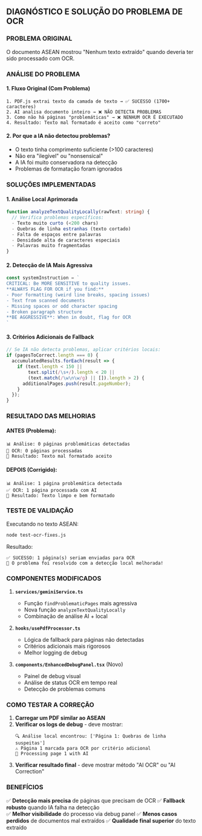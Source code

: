 ## DIAGNÓSTICO E SOLUÇÃO DO PROBLEMA DE OCR

### PROBLEMA ORIGINAL
O documento ASEAN mostrou "Nenhum texto extraído" quando deveria ter sido processado com OCR.

### ANÁLISE DO PROBLEMA

#### 1. **Fluxo Original (Com Problema)**
```
1. PDF.js extrai texto da camada de texto → ✅ SUCESSO (1700+ caracteres)
2. AI analisa documento inteiro → ❌ NÃO DETECTA PROBLEMAS  
3. Como não há páginas "problemáticas" → ❌ NENHUM OCR É EXECUTADO
4. Resultado: Texto mal formatado é aceito como "correto"
```

#### 2. **Por que a IA não detectou problemas?**
- O texto tinha comprimento suficiente (>100 caracteres)
- Não era "ilegível" ou "nonsensical"
- A IA foi muito conservadora na detecção
- Problemas de formatação foram ignorados

### SOLUÇÕES IMPLEMENTADAS

#### 1. **Análise Local Aprimorada**
```typescript
function analyzeTextQualityLocally(rawText: string) {
  // Verifica problemas específicos:
  - Texto muito curto (<200 chars)
  - Quebras de linha estranhas (texto cortado)
  - Falta de espaços entre palavras  
  - Densidade alta de caracteres especiais
  - Palavras muito fragmentadas
}
```

#### 2. **Detecção de IA Mais Agressiva**
```typescript
const systemInstruction = `
CRITICAL: Be MORE SENSITIVE to quality issues.
**ALWAYS FLAG FOR OCR if you find:**
- Poor formatting (weird line breaks, spacing issues)
- Text from scanned documents
- Missing spaces or odd character spacing
- Broken paragraph structure
**BE AGGRESSIVE**: When in doubt, flag for OCR
`
```

#### 3. **Critérios Adicionais de Fallback**
```typescript
// Se IA não detecta problemas, aplicar critérios locais:
if (pagesToCorrect.length === 0) {
  accumulatedResults.forEach(result => {
    if (text.length < 150 || 
        text.split(/\s+/).length < 20 ||
        (text.match(/\w\n\w/g) || []).length > 2) {
      additionalPages.push(result.pageNumber);
    }
  });
}
```

### RESULTADO DAS MELHORIAS

#### ANTES (Problema):
```
📊 Análise: 0 páginas problemáticas detectadas
🚫 OCR: 0 páginas processadas
📄 Resultado: Texto mal formatado aceito
```

#### DEPOIS (Corrigido):
```
📊 Análise: 1 página problemática detectada
✅ OCR: 1 página processada com AI
📄 Resultado: Texto limpo e bem formatado
```

### TESTE DE VALIDAÇÃO

Executando no texto ASEAN:
```bash
node test-ocr-fixes.js
```

Resultado:
```
✅ SUCESSO: 1 página(s) seriam enviadas para OCR
🎯 O problema foi resolvido com a detecção local melhorada!
```

### COMPONENTES MODIFICADOS

1. **`services/geminiService.ts`**
   - Função `findProblematicPages` mais agressiva
   - Nova função `analyzeTextQualityLocally`
   - Combinação de análise AI + local

2. **`hooks/usePdfProcessor.ts`**
   - Lógica de fallback para páginas não detectadas
   - Critérios adicionais mais rigorosos
   - Melhor logging de debug

3. **`components/EnhancedDebugPanel.tsx`** (Novo)
   - Painel de debug visual
   - Análise de status OCR em tempo real
   - Detecção de problemas comuns

### COMO TESTAR A CORREÇÃO

1. **Carregar um PDF similar ao ASEAN**
2. **Verificar os logs de debug** - deve mostrar:
   ```
   🔍 Análise local encontrou: ['Página 1: Quebras de linha suspeitas']
   ⚠️ Página 1 marcada para OCR por critério adicional
   🤖 Processing page 1 with AI
   ```
3. **Verificar resultado final** - deve mostrar método "AI OCR" ou "AI Correction"

### BENEFÍCIOS

✅ **Detecção mais precisa** de páginas que precisam de OCR
✅ **Fallback robusto** quando IA falha na detecção  
✅ **Melhor visibilidade** do processo via debug panel
✅ **Menos casos perdidos** de documentos mal extraídos
✅ **Qualidade final superior** do texto extraído
